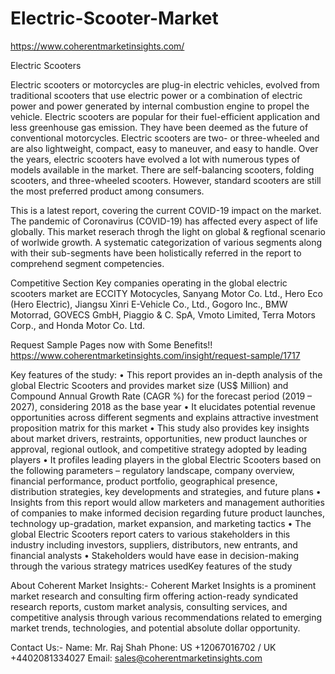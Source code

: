 # Electric-Scooter-Market
https://www.coherentmarketinsights.com/

Electric Scooters


Electric scooters or motorcycles are plug-in electric vehicles, evolved from traditional scooters that use electric power or a combination of electric power and power generated by internal combustion engine to propel the vehicle. Electric scooters are popular for their fuel-efficient application and less greenhouse gas emission. They have been deemed as the future of conventional motorcycles. Electric scooters are two- or three-wheeled and are also lightweight, compact, easy to maneuver, and easy to handle. Over the years, electric scooters have evolved a lot with numerous types of models available in the market. There are self-balancing scooters, folding scooters, and three-wheeled scooters. However, standard scooters are still the most preferred product among consumers.

 This is a latest report, covering the current COVID-19 impact on the market. The pandemic of Coronavirus (COVID-19) has affected every aspect of life globally. This market reserach throgh the light on global & regfional scenario of worlwide growth. A systematic categorization of various segments along with their sub-segments have been holistically referred in the report to comprehend segment competencies. 

Competitive Section
Key companies operating in the global electric scooters market are ECCITY Motocycles, Sanyang Motor Co. Ltd., Hero Eco (Hero Electric), Jiangsu Xinri E-Vehicle Co., Ltd., Gogoro Inc., BMW Motorrad, GOVECS GmbH, Piaggio & C. SpA, Vmoto Limited, Terra Motors Corp., and Honda Motor Co. Ltd.

Request Sample Pages now with Some Benefits!!
https://www.coherentmarketinsights.com/insight/request-sample/1717   


Key features of the study:
    • This report provides an in-depth analysis of the global Electric Scooters and provides market size (US$ Million) and Compound Annual Growth Rate (CAGR %) for the forecast period (2019 – 2027), considering 2018 as the base year
    • It elucidates potential revenue opportunities across different segments and explains attractive investment proposition matrix for this market
    • This study also provides key insights about market drivers, restraints, opportunities, new product launches or approval, regional outlook, and competitive strategy adopted by leading players
    • It profiles leading players in the global Electric Scooters based on the following parameters – regulatory landscape, company overview, financial performance, product portfolio, geographical presence, distribution strategies, key developments and strategies, and future plans
    • Insights from this report would allow marketers and management authorities of companies to make informed decision regarding future product launches, technology up-gradation, market expansion, and marketing tactics
    • The global Electric Scooters report caters to various stakeholders in this industry including investors, suppliers, distributors, new entrants, and financial analysts
    • Stakeholders would have ease in decision-making through the various strategy matrices usedKey features of the study

About Coherent Market Insights:-
Coherent Market Insights is a prominent market research and consulting firm offering action-ready syndicated research reports, custom market analysis, consulting services, and competitive analysis through various recommendations related to emerging market trends, technologies, and potential absolute dollar opportunity.       

Contact Us:-
Name: Mr. Raj Shah
Phone: US +12067016702 / UK +4402081334027
Email: sales@coherentmarketinsights.com 


	
